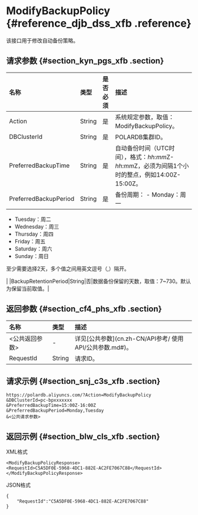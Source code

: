 # ModifyBackupPolicy {#reference_djb_dss_xfb .reference}

该接口用于修改自动备份策略。

## 请求参数 {#section_kyn_pgs_xfb .section}

|名称|类型|是否必须|描述|
|:-|:-|:---|:-|
|Action|String|是|系统规定参数，取值：ModifyBackupPolicy。|
|DBClusterId|String|是|POLARDB集群ID。|
|PreferredBackupTime|String|是|自动备份时间（UTC时间），格式：*hh:mm*Z-*hh:mm*Z，必须为间隔1个小时的整点，例如14:00Z-15:00Z。|
|PreferredBackupPeriod|String|是|备份周期： -   Monday：周一
-   Tuesday：周二
-   Wednesday：周三
-   Thursday：周四
-   Friday：周五
-   Saturday：周六
-   Sunday：周日

 至少需要选择2天，多个值之间用英文逗号（,）隔开。

 |
|BackupRetentionPeriod|String|否|数据备份保留的天数，取值：7~730。默认为保留当前取值。|

## 返回参数 {#section_cf4_phs_xfb .section}

|名称|类型|描述|
|:-|:-|:-|
|<公共返回参数\>|-|详见[公共参数](cn.zh-CN/API参考/ 使用API/公共参数.md#)。|
|RequestId|String|请求ID。|

## 请求示例 {#section_snj_c3s_xfb .section}

``` {#codeblock_eiv_r3y_pb0}
https://polardb.aliyuncs.com/?Action=ModifyBackupPolicy
&DBClusterId=pc-bpxxxxxxx
&PreferredBackupTime=15:00Z-16:00Z
&PreferredBackupPeriod=Monday,Tuesday
&<公共请求参数>
```

## 返回示例 {#section_blw_cls_xfb .section}

XML格式

``` {#codeblock_vya_f9a_0sc}
<ModifyBackupPolicyResponse>
<RequestId>C5A5DF0E-5968-4DC1-882E-AC2FE7067C88</RequestId>
</ModifyBackupPolicyResponse>
```

JSON格式

``` {#codeblock_w52_zes_68t}
{
    "RequestId":"C5A5DF0E-5968-4DC1-882E-AC2FE7067C88"
}
```

